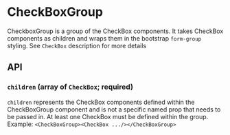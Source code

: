 # CheckBoxGroup

CheckboxGroup is a group of the CheckBox components. It takes CheckBox components as children and wraps them in the bootstrap `form-group` styling. See `CheckBox` description for more details

## API

### `children` (array of `CheckBox`; required)
`children` represents the CheckBox components defined within the CheckBoxGroup component and is not a specific named prop that needs to be passed in. At least one CheckBox must be defined within the group. Example: `<CheckBoxGroup><CheckBox .../></CheckBoxGroup>` 
